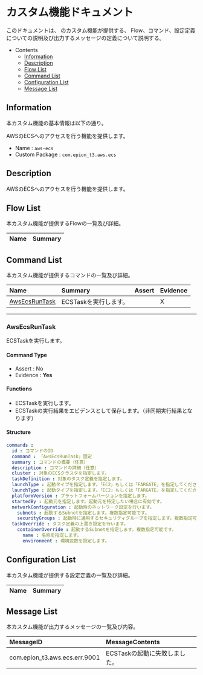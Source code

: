 #  カスタム機能ドキュメント

このドキュメントは、 のカスタム機能が提供する、
Flow、コマンド、設定定義についての説明及び出力するメッセージの定義について説明する。

- Contents
  - [Information](#Information)
  - [Description](#Description)
  - [Flow List](#Flow-List)
  - [Command List](#Command-List)
  - [Configuration List](#Configuration-List)
  - [Message List](#Message-List)

## Information

本カスタム機能の基本情報は以下の通り。

AWSのECSへのアクセスを行う機能を提供します。

- Name : `aws-ecs`
- Custom Package : `com.epion_t3.aws.ecs`

## Description
AWSのECSへのアクセスを行う機能を提供します。

## Flow List

本カスタム機能が提供するFlowの一覧及び詳細。

|Name|Summary|
|:---|:---|


## Command List

本カスタム機能が提供するコマンドの一覧及び詳細。

|Name|Summary|Assert|Evidence|
|:---|:---|:---|:---|
|[AwsEcsRunTask](#AwsEcsRunTask)|ECSTaskを実行します。  ||X|

------

### AwsEcsRunTask
ECSTaskを実行します。
#### Command Type
- Assert : No
- Evidence : __Yes__

#### Functions
- ECSTaskを実行します。
- ECSTaskの実行結果をエビデンスとして保存します。（非同期実行結果となります）

#### Structure
```yaml
commands : 
  id : コマンドのID
  command : 「AwsEcsRunTask」固定
  summary : コマンドの概要（任意）
  description : コマンドの詳細（任意）
  cluster : 対象のECSクラスタを指定します。
  taskDefinition : 対象のタスク定義を指定します。
  launchType : 起動タイプを指定します。「EC2」もしくは「FARGATE」を指定してください。
  launchType : 起動タイプを指定します。「EC2」もしくは「FARGATE」を指定してください。
  platformVersion : プラットフォームバージョンを指定します。
  startedBy : 起動元を指定します。起動元を特定したい場合に有効です。
  networkConfiguration : 起動時のネットワーク設定を行います。
    subnets : 起動するSubnetを指定します。複数指定可能です。
    securityGroups : 起動時に適用するセキュリティグループを指定します。複数指定可能です。
  taskOverride : タスク定義の上書き設定を行います。
    containerOverride : 起動するSubnetを指定します。複数指定可能です。
      name : 名称を指定します。
      environment : 環境変数を設定します。

```


## Configuration List

本カスタム機能が提供する設定定義の一覧及び詳細。

|Name|Summary|
|:---|:---|


## Message List

本カスタム機能が出力するメッセージの一覧及び内容。

|MessageID|MessageContents|
|:---|:---|
|com.epion_t3.aws.ecs.err.9001|ECSTaskの起動に失敗しました。|
